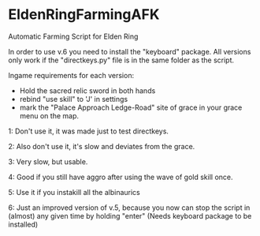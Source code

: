 # EldenRingFarmingAFK
Automatic Farming Script for Elden Ring

In order to use v.6 you need to install the "keyboard" package.
All versions only work if the "directkeys.py" file is in the same folder as the script.

Ingame requirements for each version:
- Hold the sacred relic sword in both hands
- rebind "use skill" to 'J' in settings
- mark the "Palace Approach Ledge-Road" site of grace in your grace menu on the map.

1: Don't use it, it was made just to test directkeys.

2: Also don't use it, it's slow and deviates from the grace.

3: Very slow, but usable.

4: Good if you still have aggro after using the wave of gold skill once.

5: Use it if you instakill all the albinaurics

6: Just an improved version of v.5, because you now can stop the script in (almost) any given time by holding "enter" (Needs keyboard package to be installed)
